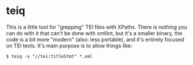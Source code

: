 # teiq

This is a little tool for "grepping" TEI files with XPaths.  There is nothing you can do with it that can't be done with xmllint, but it's a smaller binary, the code is a bit more "modern" (also: less portable), and it's entirely focused on TEI texts.  It's main purpose is to allow things like:

	$ teiq -x "//tei:titleStmt" *.xml
